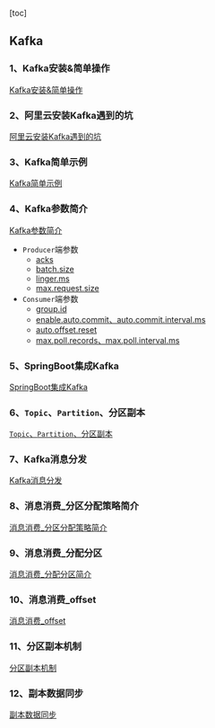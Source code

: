 [toc]

## Kafka

### 1、Kafka安装&简单操作
[Kafka安装&简单操作](doc/kafka_01_安装&简单操作.md)

### 2、阿里云安装Kafka遇到的坑
[阿里云安装Kafka遇到的坑](doc/kafka_02_阿里云安装Kafka遇到的坑.md)

### 3、Kafka简单示例
[Kafka简单示例](doc/kafka_03_Kafka简单示例.md)

### 4、Kafka参数简介
[Kafka参数简介](doc/kafka_04_Kafka参数简介.md)

- `Producer`端参数
    - [acks](doc/kafka_04_Kafka参数简介.md#11acks)
    - [batch.size](doc/kafka_04_Kafka参数简介.md#12batchsize)
    - [linger.ms](doc/kafka_04_Kafka参数简介.md#13lingerms)
    - [max.request.size](doc/kafka_04_Kafka参数简介.md#14maxrequestsize)
- `Consumer`端参数
    - [group.id](doc/kafka_04_Kafka参数简介.md#21groupid)
    - [enable.auto.commit、auto.commit.interval.ms](doc/kafka_04_Kafka参数简介.md#22enableautocommitautocommitintervalms)
    - [auto.offset.reset](doc/kafka_04_Kafka参数简介.md#23autooffsetreset)
    - [max.poll.records、max.poll.interval.ms](doc/kafka_04_Kafka参数简介.md#24maxpollrecordsmaxpollintervalms)

### 5、SpringBoot集成Kafka
[SpringBoot集成Kafka](doc/kafka_05_SpringBoot集成Kafka.md)

### 6、`Topic`、`Partition`、分区副本
[`Topic`、`Partition`、分区副本](doc/kafka_06_Kafka_Topic、Partition、分区副本.md)

### 7、Kafka消息分发
[Kafka消息分发](doc/kafka_07_Kafka消息分发.md)

### 8、消息消费_分区分配策略简介
[消息消费_分区分配策略简介](doc/kafka_08_Kafka消息消费_分区分配策略.md)

### 9、消息消费_分配分区
[消息消费_分配分区简介](doc/kafka_09_Kafka消息消费_分配分区.md)

### 10、消息消费_offset
[消息消费_offset](doc/kafka_10_Kafka消息消费_offset.md)

### 11、分区副本机制
[分区副本机制](doc/kafka_11_Kafka分区副本机制.md)

### 12、副本数据同步
[副本数据同步](doc/kafka_12_Kafka副本数据同步.md)